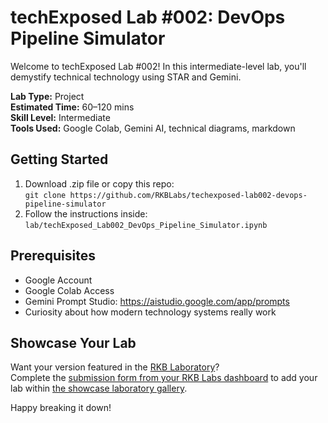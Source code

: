 # techExposed Lab #002: DevOps Pipeline Simulator

Welcome to techExposed Lab #002! In this intermediate-level lab, you'll demystify technical technology using STAR and Gemini.

**Lab Type:** Project  
**Estimated Time:** 60–120 mins  
**Skill Level:** Intermediate  
**Tools Used:** Google Colab, Gemini AI, technical diagrams, markdown

## Getting Started
1. Download .zip file or copy this repo:  
   `git clone https://github.com/RKBLabs/techexposed-lab002-devops-pipeline-simulator`
2. Follow the instructions inside:  
   `lab/techExposed_Lab002_DevOps_Pipeline_Simulator.ipynb`

## Prerequisites
- Google Account
- Google Colab Access
- Gemini Prompt Studio: https://aistudio.google.com/app/prompts
- Curiosity about how modern technology systems really work

## Showcase Your Lab
Want your version featured in the [RKB Laboratory](https://labs.rkblueprints.com/projects)?  
Complete the [submission form from your RKB Labs dashboard](https://labs.rkblueprints.com/dashboard) to add your lab within [the showcase laboratory gallery](https://labs.rkblueprints.com/projects).

Happy breaking it down!
